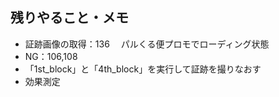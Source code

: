 ## 残りやること・メモ

- 証跡画像の取得：136　 パルくる便プロモでローディング状態
- NG：106,108
- 「1st_block」と「4th_block」を実行して証跡を撮りなおす
- 効果測定